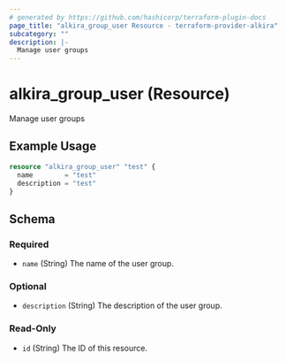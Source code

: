```yaml
---
# generated by https://github.com/hashicorp/terraform-plugin-docs
page_title: "alkira_group_user Resource - terraform-provider-alkira"
subcategory: ""
description: |-
  Manage user groups
---
```


# alkira_group_user (Resource)

Manage user groups

## Example Usage

```terraform
resource "alkira_group_user" "test" {
  name        = "test"
  description = "test"
}
```

<!-- schema generated by tfplugindocs -->
## Schema

### Required

- `name` (String) The name of the user group.

### Optional

- `description` (String) The description of the user group.

### Read-Only

- `id` (String) The ID of this resource.
